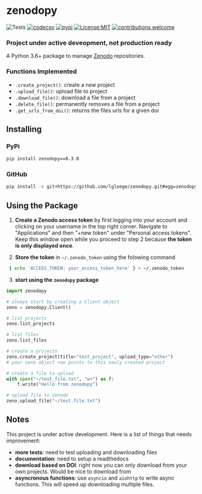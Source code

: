 # zenodopy

![Tests](https://github.com/lgloege/zenodopy/actions/workflows/tests.yaml/badge.svg)
[![codecov](https://codecov.io/gh/lgloege/zenodopy/branch/main/graph/badge.svg?token=FVCS71HPHC)](https://codecov.io/gh/lgloege/zenodopy)
[![pypi](https://badgen.net/pypi/v/zenodopy)](https://pypi.org/project/zenodopy)
[![License:MIT](https://img.shields.io/badge/License-MIT-lightgray.svg?style=flt-square)](https://opensource.org/licenses/MIT)
[![contributions welcome](https://img.shields.io/badge/contributions-welcome-brightgreen.svg?style=flat)](https://github.com/lgloege/zenodopy/issues)

### Project under active deveopment, not production ready

A Python 3.6+ package to manage [Zenodo](https://zenodo.org/) repositories. 

### Functions Implemented
- `.create_project()`: create a new project
- `.upload_file()`: upload file to project
- `.download_file()`: download a file from a project
- `.delete_file()`: permanently removes a file from a project
- `.get_urls_from_doi()`: returns the files urls for a given doi

Installing
----------

### PyPi
```sh
pip install zenodopy==0.3.0
```

### GitHub
```sh
pip install -e git+https://github.com/lgloege/zenodopy.git#egg=zenodopy
```

Using the Package
----------
1. **Create a Zenodo access token** by first logging into your account and clicking on your username in the top right corner. Navigate to "Applications" and then "+new token" under "Personal access tokens".  Keep this window open while you proceed to step 2 because **the token is only displayed once**.

2. **Store the token** in `~/.zenodo_token` using the folowing command
```sh
 { echo 'ACCESS_TOKEN: your_access_token_here' } > ~/.zenodo_token
```

3. **start using the `zenodopy` package**
```python
import zenodopy

# always start by creating a Client object
zeno = zenodopy.Client()

# list projects
zeno.list_projects

# list files 
zeno.list_files

# create a projects
zeno.create_project(title="test_project", upload_type="other")
# your zeno object now points to this newly created project

# create a file to upload
with open("~/test_file.txt", "w+") as f:
    f.write("Hello from zenodopy")

# upload file to zenodo
zeno.upload_file("~/test.file.txt")
```

Notes
----------
This project is under active development. Here is a list of things that needs improvement:
- **more tests**: need to test uploading and downloading files
- **documentation**: need to setup a readthedocs
- **download based on DOI**: right now you can only download from your own projects. Would be nice to download from 
- **asyncronous functions**: use `asyncio` and `aiohttp` to write async functions. This will speed up downloading multiple files. 
